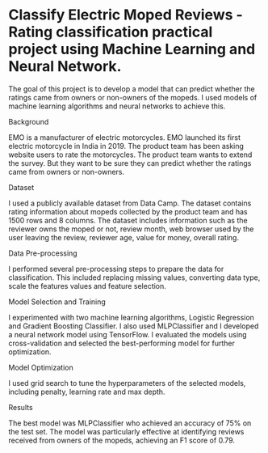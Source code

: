 # Classify Electric Moped Reviews - Rating classification practical project using Machine Learning and Neural Network.

The goal of this project is to develop a model that can predict whether the ratings came from owners or non-owners of the mopeds.
I used models of machine learning algorithms and neural networks to achieve this.

Background

EMO is a manufacturer of electric motorcycles. EMO launched its first electric motorcycle in India in 2019.
The product team has been asking website users to rate the motorcycles. 
The product team wants to extend the survey. But they want to be sure they can predict whether the ratings came from owners or non-owners.

Dataset

I used a publicly available dataset from Data Camp.  The dataset contains rating information about mopeds collected by the product team and has 1500 rows and 8 columns.
The dataset includes information such as the reviewer owns the moped or not, review month, web browser used by the user leaving the review, reviewer age, 
value for money, overall rating.

Data Pre-processing

I performed several pre-processing steps to prepare the data for classification. This included replacing missing values, converting data type,
scale the  features values and feature selection.

Model Selection and Training

I experimented with two machine learning algorithms, Logistic Regression and Gradient Boosting Classifier. 
I also used MLPClassifier and I developed a neural network model using TensorFlow. 
I evaluated the models using cross-validation and selected the best-performing model for further optimization.

Model Optimization

I used grid search to tune the hyperparameters of the selected models, including penalty, learning rate and max depth. 

Results

The best model was MLPClassifier who achieved an accuracy of 75% on the test set. The model was particularly effective at identifying reviews received from
owners of the mopeds, achieving an F1 score of 0.79.
